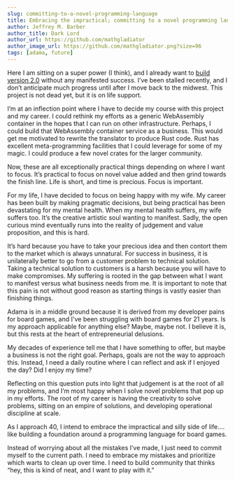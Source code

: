 ```yaml
---
slug: committing-to-a-novel-programming-language
title: Embracing the impractical; committing to a novel programming language
author: Jeffrey M. Barber
author_title: Dark Lord
author_url: https://github.com/mathgladiator
author_image_url: https://github.com/mathgladiator.png?size=96
tags: [adama, future]
---
```


Here I am sitting on a super power (I think), and I already want to [build version 2.0](https://en.wikipedia.org/wiki/Second-system_effect) without any manifested success. I’ve been stalled recently, and I don’t anticipate much progress until after I move back to the midwest. This project is not dead yet, but it is on life support.

I’m at an inflection point where I have to decide my course with this project and my career. I could rethink my efforts as a generic WebAssembly container in the hopes that I can run on other infrastructure. Perhaps, I could build that WebAssembly container service as a business. This would get me motivated to rewrite the translator to produce Rust code. Rust has excellent meta-programming facilities that I could leverage for some of my magic. I could produce a few novel crates for the larger community.

Now, these are all exceptionally practical things depending on where I want to focus. It’s practical to focus on novel value added and then grind towards the finish line. Life is short, and time is precious. Focus is important.

For my life, I have decided to focus on being happy with my wife. My career has been built by making pragmatic decisions, but being practical has been devastating for my mental health. When my mental health suffers, my wife suffers too. It’s the creative artistic soul wanting to manifest. Sadly, the open curious mind eventually runs into the reality of judgement and value proposition, and this is hard.

It’s hard because you have to take your precious idea and then contort them to the market which is always unnatural. For success in business, it is unilaterally better to go from a customer problem to technical solution. Taking a technical solution to customers is a harsh because you will have to make compromises. My suffering is rooted in the gap between what I want to manifest versus what business needs from me. It is important to note that this pain is not without good reason as starting things is vastly easier than finishing things.

Adama is in a middle ground because it is derived from my developer pains for board games, and I've been struggling with board games for 21 years. Is my approach applicable for anything else? Maybe, maybe not. I believe it is, but this rests at the heart of entrepreneurial delusions.

My decades of experience tell me that I have something to offer, but maybe a business is not the right goal. Perhaps, goals are not the way to approach this. Instead, I need a daily routine where I can reflect and ask if I enjoyed the day? Did I enjoy my time?

Reflecting on this question puts into light that judgement is at the root of all my problems, and I’m most happy when I solve novel problems that pop up in my efforts. The root of my career is having the creativity to solve problems, sitting on an empire of solutions, and developing operational discipline at scale.

As I approach 40, I intend to embrace the impractical and silly side of life.... like building a foundation around a programming language for board games.

Instead of worrying about all the mistakes I’ve made, I just need to commit myself to the current path. I need to embrace my mistakes and prioritize which warts to clean up over time. I need to build community that thinks “hey, this is kind of neat, and I want to play with it.”

